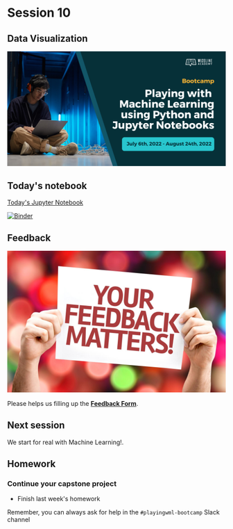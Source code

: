 # Session 10

## Data Visualization

![Course Hero](images/hero.png)

## Today's notebook

[Today's Jupyter Notebook](./visualization.ipynb)

[![Binder](https://mybinder.org/badge_logo.svg)](https://mybinder.org/v2/gh/WizelineIntroToPythonML/10-visualization/HEAD?labpath=visualization.ipynb)

## Feedback

![Your Feedback Matters](images/feedback.png)

Please helps us filling up the **[Feedback Form](https://docs.google.com/forms/d/e/1FAIpQLSf-yrrCkg66KFFimIk62me8jkSybb9wY1tdqhuRNKG1pchk5w/viewform)**.

## Next session

We start for real with Machine Learning!.

## Homework

### Continue your capstone project

- Finish last week's homework

Remember, you can always ask for help in the `#playingwml-bootcamp` Slack channel
